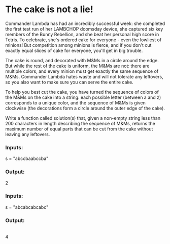 <h1>The cake is not a lie!</h1>

Commander Lambda has had an incredibly successful week: she completed the first test run of her LAMBCHOP doomsday device, she captured six key members of the Bunny Rebellion, and she beat her personal high score in Tetris. To celebrate, she's ordered cake for everyone - even the lowliest of minions! But competition among minions is fierce, and if you don't cut exactly equal slices of cake for everyone, you'll get in big trouble.

The cake is round, and decorated with M&Ms in a circle around the edge. But while the rest of the cake is uniform, the M&Ms are not: there are multiple colors, and every minion must get exactly the same sequence of M&Ms. Commander Lambda hates waste and will not tolerate any leftovers, so you also want to make sure you can serve the entire cake.

To help you best cut the cake, you have turned the sequence of colors of the M&Ms on the cake into a string: each possible letter (between a and z) corresponds to a unique color, and the sequence of M&Ms is given clockwise (the decorations form a circle around the outer edge of the cake).

Write a function called solution(s) that, given a non-empty string less than 200 characters in length describing the sequence of M&Ms, returns the maximum number of equal parts that can be cut from the cake without leaving any leftovers.

<h3>Inputs:</h3>
s = "abccbaabccba"

<h3>Output:</h3>
2

<h3>Inputs:</h3>
s = "abcabcabcabc"

<h3>Output:</h3><br>
4
